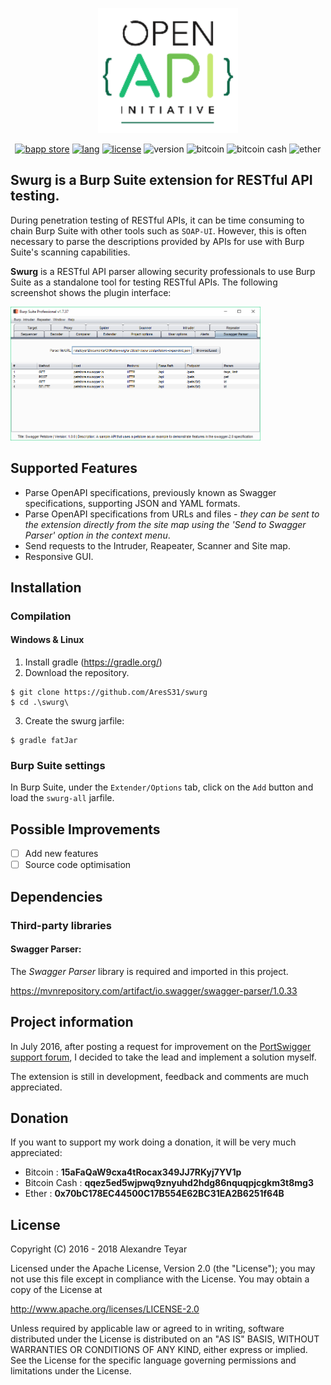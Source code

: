 <p align="center">
  <img alt="logo" src="https://raw.githubusercontent.com/AresS31/swurg/master/images/logo2.png" height="200">
  <p align="center">
      <a href="https://portswigger.net/bappstore/6bf7574b632847faaaa4eb5e42f1757c"><img alt="bapp store" src="https://img.shields.io/badge/BApp-Published-orange.svg"></a>
      <a href="https://www.java.com"><img alt="lang" src="https://img.shields.io/badge/Lang-Java-blue.svg"></a>
      <a href="https://opensource.org/licenses/Apache-2.0"><img alt="license" src="https://img.shields.io/badge/License-Apache%202.0-red.svg"></a>
      <img alt="version" src="https://img.shields.io/badge/Version-2.2-green.svg">
      <img alt="bitcoin" src="https://img.shields.io/badge/Bitcoin-15aFaQaW9cxa4tRocax349JJ7RKyj7YV1p-yellow.svg">
      <img alt="bitcoin cash" src="https://img.shields.io/badge/Bitcoin%20Cash-qqez5ed5wjpwq9znyuhd2hdg86nquqpjcgkm3t8mg3-yellow.svg">
      <img alt="ether" src="https://img.shields.io/badge/Ether-0x70bC178EC44500C17B554E62BC31EA2B6251f64B-yellow.svg">
  </p>
</p>

## Swurg is a Burp Suite extension for RESTful API testing.
During penetration testing of RESTful APIs, it can be time consuming to chain Burp Suite with other tools such as `SOAP-UI`. However, this is often necessary to parse the descriptions provided by APIs for use with Burp Suite's scanning capabilities. 

**Swurg** is a RESTful API parser allowing security professionals to use Burp Suite as a standalone tool for testing RESTful APIs. The following screenshot shows the plugin interface:

<img alt="ui" src="https://raw.githubusercontent.com/AresS31/swurg/master/images/ui.png" width="400" />

## Supported Features
* Parse OpenAPI specifications, previously known as Swagger specifications, supporting JSON and YAML formats.
* Parse OpenAPI specifications from URLs and files - *they can be sent to the extension directly from the site map using the 'Send to Swagger Parser' option in the context menu*.
* Send requests to the Intruder, Reapeater, Scanner and Site map.
* Responsive GUI.

## Installation
### Compilation 
#### Windows & Linux
1. Install gradle (<https://gradle.org/>)
2. Download the repository.
```console
$ git clone https://github.com/AresS31/swurg
$ cd .\swurg\
```
3. Create the swurg jarfile:
```console
$ gradle fatJar
```

### Burp Suite settings
In Burp Suite, under the `Extender/Options` tab, click on the `Add` button and load the `swurg-all` jarfile. 

## Possible Improvements
- [ ] Add new features
- [ ] Source code optimisation

## Dependencies
### Third-party libraries
#### Swagger Parser:
The *Swagger Parser* library is required and imported in this project. 

<https://mvnrepository.com/artifact/io.swagger/swagger-parser/1.0.33>

## Project information
In July 2016, after posting a request for improvement on the [PortSwigger support forum](https://support.portswigger.net/customer/portal/questions/16358278-swagger-parser-and-wsdler-improvement), I decided to take the lead and implement a solution myself.

The extension is still in development, feedback and comments are much appreciated.

## Donation
If you want to support my work doing a donation, it will be very much appreciated:
* Bitcoin       : **15aFaQaW9cxa4tRocax349JJ7RKyj7YV1p**
* Bitcoin Cash  : **qqez5ed5wjpwq9znyuhd2hdg86nquqpjcgkm3t8mg3**
* Ether         : **0x70bC178EC44500C17B554E62BC31EA2B6251f64B**

## License
Copyright (C) 2016 - 2018 Alexandre Teyar

Licensed under the Apache License, Version 2.0 (the "License");
you may not use this file except in compliance with the License.
You may obtain a copy of the License at

<http://www.apache.org/licenses/LICENSE-2.0>

Unless required by applicable law or agreed to in writing, software
distributed under the License is distributed on an "AS IS" BASIS,
WITHOUT WARRANTIES OR CONDITIONS OF ANY KIND, either express or implied.
See the License for the specific language governing permissions and
limitations under the License.
